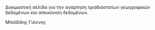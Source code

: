 Δοκιμαστική σελίδα για την ανάρτηση τρισδιάστατων γεωγραφικών δεδομένων και απεικόνιση δεδομένων.

Μποϊδίδης Γιάννης
